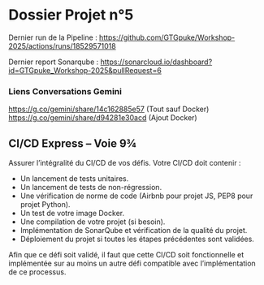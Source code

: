 ﻿# Dossier Projet n°5

Dernier run de la Pipeline :
https://github.com/GTGpuke/Workshop-2025/actions/runs/18529571018

Dernier report Sonarqube :
https://sonarcloud.io/dashboard?id=GTGpuke_Workshop-2025&pullRequest=6

### Liens Conversations Gemini

https://g.co/gemini/share/14c162885e57 (Tout sauf Docker)
https://g.co/gemini/share/d94281e30acd (Ajout Docker)

## CI/CD Express – Voie 9¾

Assurer l’intégralité du CI/CD de vos défis. Votre CI/CD doit contenir :

- Un lancement de tests unitaires.
- Un lancement de tests de non-régression.
- Une vérification de norme de code (Airbnb pour projet JS, PEP8 pour projet Python).
- Un test de votre image Docker.
- Une compilation de votre projet (si besoin).
- Implémentation de SonarQube et vérification de la qualité du projet.
- Déploiement du projet si toutes les étapes précédentes sont validées.

Afin que ce défi soit validé, il faut que cette CI/CD soit fonctionnelle et implémentée sur au moins un autre défi compatible avec l’implémentation de ce processus.